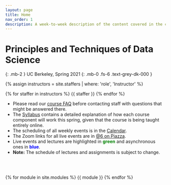 ```yaml
---
layout: page
title: Home
nav_order: 1
description: A week-to-week description of the content covered in the course.
---
```


# Principles and Techniques of Data Science

{: .mb-2 }
UC Berkeley, Spring 2021
{: .mb-0 .fs-6 .text-grey-dk-000 }

<div>

{% assign instructors = site.staffers | where: 'role', 'Instructor' %}
<div class="role">
  {% for staffer in instructors %}
  {{ staffer }}
  {% endfor %}

</div>

<ul>
<!-- <li><b>THIS PAGE IS UNDER CONSTRUCTION. Information here is subject to change </b></li> -->
<li>Please read our <a href="http://www.ds100.org/sp21faq">course FAQ</a> before contacting staff with questions that might be answered there.</li>
<li>The <a href="{{ site.baseurl }}/syllabus">Syllabus</a> contains a detailed explanation of how each course component will work this spring, given that the course is being taught entirely online.</li>
<li>The scheduling of all weekly events is in the <a href="{{ site.baseurl }}/calendar">Calendar</a>.</li>
<li>The Zoom links for all live events are in <a href="https://piazza.com/class/kk0b2ef3e7x5s3?cid=6">@6 on Piazza</a>.</li>
<li>Live events and lectures are highlighted in <strong><span style="color: green">green</span></strong> and asynchronous ones in <strong><span style="color: blue">blue</span></strong>.</li>
<li><strong>Note:</strong> The schedule of lectures and assignments is subject to change.</li>
</ul>

<br><br>

{% for module in site.modules %}
{{ module }}
{% endfor %}
